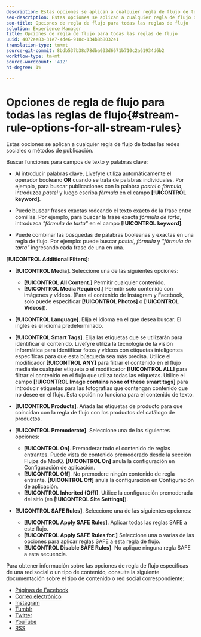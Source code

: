 ```yaml
---
description: Estas opciones se aplican a cualquier regla de flujo de todas las redes sociales o métodos de publicación.
seo-description: Estas opciones se aplican a cualquier regla de flujo de todas las redes sociales o métodos de publicación.
seo-title: Opciones de regla de flujo para todas las reglas de flujo
solution: Experience Manager
title: Opciones de regla de flujo para todas las reglas de flujo
uuid: 4072ee83-31e7-4de6-918c-134b8b8032e1
translation-type: tm+mt
source-git-commit: 8bdb537b38d78dba033d6671b710c2a61934d6b2
workflow-type: tm+mt
source-wordcount: '412'
ht-degree: 1%

---
```



# Opciones de regla de flujo para todas las reglas de flujo{#stream-rule-options-for-all-stream-rules}

Estas opciones se aplican a cualquier regla de flujo de todas las redes sociales o métodos de publicación.

Buscar funciones para campos de texto y palabras clave:

* Al introducir palabras clave, Livefyre utiliza automáticamente el operador booleano **OR** cuando se trata de palabras individuales. Por ejemplo, para buscar publicaciones con la palabra *pastel* o *fórmula*, introduzca *pastel* y luego escriba *fórmula* en el campo **[!UICONTROL keyword]**.

* Puede buscar frases exactas rodeando el texto exacto de la frase entre comillas. Por ejemplo, para buscar la frase exacta *fórmula de tarta*, introduzca *&quot;fórmula de tarta&quot;* en el campo **[!UICONTROL keyword]**.

* Puede combinar las búsquedas de palabras booleanas y exactas en una regla de flujo. Por ejemplo: puede buscar *pastel*, *fórmula* y *&quot;fórmula de tarta&quot;* ingresando cada frase de una en una.

**[!UICONTROL Additional Filters]**:

* **[!UICONTROL Media]**. Seleccione una de las siguientes opciones:

   * **[!UICONTROL All Content.]** Permitir cualquier contenido.
   * **[!UICONTROL Media Required.]** Permitir solo contenido con imágenes y vídeos. (Para el contenido de Instagram y Facebook, solo puede especificar **[!UICONTROL Photos]** o **[!UICONTROL Videos]**).

* **[!UICONTROL Language]**. Elija el idioma en el que desea buscar. El inglés es el idioma predeterminado.
* **[!UICONTROL Smart Tags]**. Elija las etiquetas que se utilizarán para identificar el contenido. Livefyre utiliza la tecnología de la visión informática para identificar fotos y vídeos con etiquetas inteligentes específicas para que esta búsqueda sea más precisa. Utilice el modificador **[!UICONTROL ANY]** para filtrar el contenido en el flujo mediante cualquier etiqueta o el modificador **[!UICONTROL ALL]** para filtrar el contenido en el flujo que utiliza todas las etiquetas. Utilice el campo **[!UICONTROL Image contains none of these smart tags]** para introducir etiquetas para las fotografías que contengan contenido que no desee en el flujo. Esta opción no funciona para el contenido de texto.

* **[!UICONTROL Products]**. Añada las etiquetas de producto para que coincidan con la regla de flujo con los productos del catálogo de productos.
* **[!UICONTROL Premoderate]**. Seleccione una de las siguientes opciones:

   * **[!UICONTROL On]**. Premoderar todo el contenido de reglas entrantes. Puede vista de contenido premoderado desde la sección Flujos de ModQ. **[!UICONTROL On]** anula la configuración en Configuración de aplicación.
   * **[!UICONTROL Off]**. No premodere ningún contenido de regla entrante. **[!UICONTROL Off]** anula la configuración en Configuración de aplicación.
   * **[!UICONTROL Inherited (Off)]**. Utilice la configuración premoderada del sitio (en **[!UICONTROL Site Settings]**).

* **[!UICONTROL SAFE Rules]**. Seleccione una de las siguientes opciones:
   * **[!UICONTROL Apply SAFE Rules]**. Aplicar todas las reglas SAFE a este flujo.
   * **[!UICONTROL Apply SAFE Rules for:]** Seleccione una o varias de las opciones para aplicar reglas SAFE a esta regla de flujo.
   * **[!UICONTROL Disable SAFE Rules]**. No aplique ninguna regla SAFE a esta secuencia.

Para obtener información sobre las opciones de regla de flujo específicas de una red social o un tipo de contenido, consulte la siguiente documentación sobre el tipo de contenido o red social correspondiente:

* [Páginas de Facebook](../c-streams/c-facebook-page-rules.md#c_facebook_page_rules)
* [Correo electrónico](../c-streams/c-email-rules.md#c_email_rules)
* [Instagram](../c-streams/c-instagram-rules.md#c_instagram_rules)
* [Tumblr](../c-streams/c-tumblr-rules.md#c_tumblr_rules)
* [Twitter](../c-streams/c-twitter-rules.md#c_twitter_rules)
* [YouTube](../c-streams/c-youtube-rules/c-youtube-rules.md#c_youtube_rules)
* [RSS](../c-streams/c-rss-rules-streams.md#c_rss_rules_streams)
